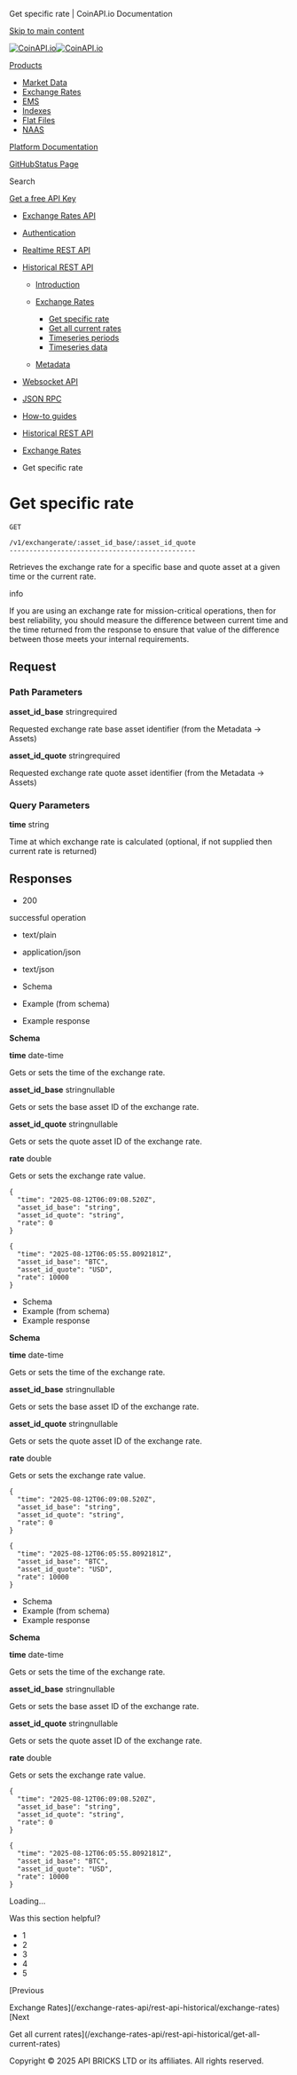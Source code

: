 Get specific rate | CoinAPI.io Documentation




[Skip to main content](#__docusaurus_skipToContent_fallback)

[![CoinAPI.io](/img/logo.svg)![CoinAPI.io](/img/logo.svg)](https://www.coinapi.io)

[Products](/exchange-rates-api/rest-api-historical/get-specific-rate)

* [Market Data](/market-data/)
* [Exchange Rates](/exchange-rates-api/)
* [EMS](/ems-api/)
* [Indexes](/indexes-api/)
* [Flat Files](/flat-files-api/)
* [NAAS](/naas-api/)

[Platform Documentation](/general/authentication)

[GitHub](https://github.com/api-bricks/api-bricks-sdk)[Status Page](https://status.coinapi.io)

Search

[Get a free API Key](https://console.coinapi.io/?link=/apikeys/create)

* [Exchange Rates API](/exchange-rates-api/)
* [Authentication](/exchange-rates-api/authentication)
* [Realtime REST API](/exchange-rates-api/rest-api-realtime/exchange-rates-realtime-rest-api)
* [Historical REST API](/exchange-rates-api/rest-api-historical/exchange-rates-historical-rest-api)

  + [Introduction](/exchange-rates-api/rest-api-historical/exchange-rates-historical-rest-api)
  + [Exchange Rates](/exchange-rates-api/rest-api-historical/exchange-rates)

    - [Get specific rate](/exchange-rates-api/rest-api-historical/get-specific-rate)
    - [Get all current rates](/exchange-rates-api/rest-api-historical/get-all-current-rates)
    - [Timeseries periods](/exchange-rates-api/rest-api-historical/timeseries-periods)
    - [Timeseries data](/exchange-rates-api/rest-api-historical/timeseries-data)
  + [Metadata](/exchange-rates-api/rest-api-historical/metadata)
* [Websocket API](/exchange-rates-api/websocket/)
* [JSON RPC](/exchange-rates-api/jsonrpc-api)
* [How-to guides](/exchange-rates-api/how-to-guides/)

* [Historical REST API](/exchange-rates-api/rest-api-historical/exchange-rates-historical-rest-api)
* [Exchange Rates](/exchange-rates-api/rest-api-historical/exchange-rates)
* Get specific rate

Get specific rate
=================

```
GET

/v1/exchangerate/:asset_id_base/:asset_id_quote
-----------------------------------------------
```

Retrieves the exchange rate for a specific base and quote asset at a given time or the current rate.

info

If you are using an exchange rate for mission-critical operations, then for best reliability, you should measure the difference between current time and the time returned from the response to ensure that value of the difference between those meets your internal requirements.

Request[​](/exchange-rates-api/rest-api-historical/get-specific-rate#request "Direct link to Request")
------------------------------------------------------------------------------------------------------

### Path Parameters

**asset\_id\_base** stringrequired

Requested exchange rate base asset identifier (from the Metadata -> Assets)

**asset\_id\_quote** stringrequired

Requested exchange rate quote asset identifier (from the Metadata -> Assets)



### Query Parameters

**time** string

Time at which exchange rate is calculated (optional, if not supplied then current rate is returned)

Responses[​](/exchange-rates-api/rest-api-historical/get-specific-rate#responses "Direct link to Responses")
------------------------------------------------------------------------------------------------------------

* 200

successful operation

* text/plain
* application/json
* text/json

* Schema
* Example (from schema)
* Example response

**Schema**

**time** date-time

Gets or sets the time of the exchange rate.

**asset\_id\_base** stringnullable

Gets or sets the base asset ID of the exchange rate.

**asset\_id\_quote** stringnullable

Gets or sets the quote asset ID of the exchange rate.

**rate** double

Gets or sets the exchange rate value.

```
{  
  "time": "2025-08-12T06:09:08.520Z",  
  "asset_id_base": "string",  
  "asset_id_quote": "string",  
  "rate": 0  
}
```

```
{  
  "time": "2025-08-12T06:05:55.8092181Z",  
  "asset_id_base": "BTC",  
  "asset_id_quote": "USD",  
  "rate": 10000  
}
```

* Schema
* Example (from schema)
* Example response

**Schema**

**time** date-time

Gets or sets the time of the exchange rate.

**asset\_id\_base** stringnullable

Gets or sets the base asset ID of the exchange rate.

**asset\_id\_quote** stringnullable

Gets or sets the quote asset ID of the exchange rate.

**rate** double

Gets or sets the exchange rate value.

```
{  
  "time": "2025-08-12T06:09:08.520Z",  
  "asset_id_base": "string",  
  "asset_id_quote": "string",  
  "rate": 0  
}
```

```
{  
  "time": "2025-08-12T06:05:55.8092181Z",  
  "asset_id_base": "BTC",  
  "asset_id_quote": "USD",  
  "rate": 10000  
}
```

* Schema
* Example (from schema)
* Example response

**Schema**

**time** date-time

Gets or sets the time of the exchange rate.

**asset\_id\_base** stringnullable

Gets or sets the base asset ID of the exchange rate.

**asset\_id\_quote** stringnullable

Gets or sets the quote asset ID of the exchange rate.

**rate** double

Gets or sets the exchange rate value.

```
{  
  "time": "2025-08-12T06:09:08.520Z",  
  "asset_id_base": "string",  
  "asset_id_quote": "string",  
  "rate": 0  
}
```

```
{  
  "time": "2025-08-12T06:05:55.8092181Z",  
  "asset_id_base": "BTC",  
  "asset_id_quote": "USD",  
  "rate": 10000  
}
```

Loading...

Was this section helpful?

* 1
* 2
* 3
* 4
* 5

[Previous

Exchange Rates](/exchange-rates-api/rest-api-historical/exchange-rates)[Next

Get all current rates](/exchange-rates-api/rest-api-historical/get-all-current-rates)

Copyright © 2025 API BRICKS LTD or its affiliates. All rights reserved.